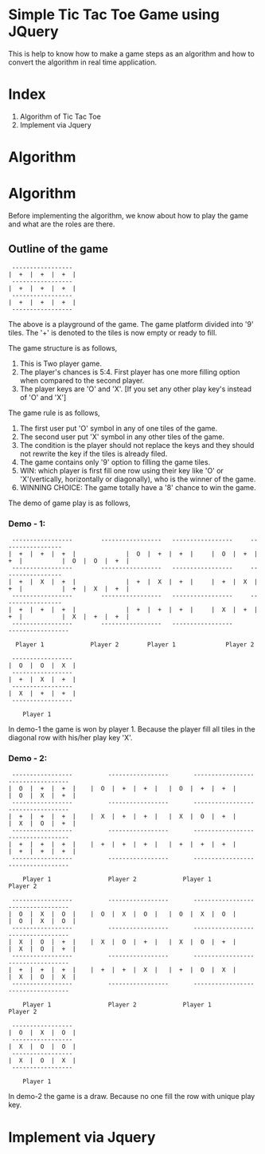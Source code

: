 # Simple Tic Tac Toe Game using JQuery

This is help to know how to make a game steps as an algorithm and how to convert the algorithm in real time application.

# Index

1. Algorithm of Tic Tac Toe
2. Implement via Jquery

# Algorithm

# Algorithm

Before implementing the algorithm, we know about how to play the game and what are the roles are there.

## Outline of the game

```
 -----------------
|  +  |  +  |  +  |
 -----------------
|  +  |  +  |  +  |
 -----------------
|  +  |  +  |  +  |
 -----------------
```

The above is a playground of the game. The game platform divided into '9' tiles. The '+' is denoted to the tiles is now empty or ready to fill.

The game structure is as follows,

1. This is Two player game.
2. The player's chances is 5:4. First player has one more filling option when compared to the second player.
3. The player keys are 'O' and 'X'. [If you set any other play key's instead of 'O' and 'X']

The game rule is as follows,

1. The first user put 'O' symbol in any of one tiles of the game.
2. The second user put 'X' symbol in any other tiles of the game. 
3. The condition is the player should not replace the keys and they should not rewrite the key if the tiles is already filed.
4. The game contains only '9' option to filling the game tiles.
5. WIN: which player is first fill one row using their key like 'O' or 'X'(vertically, horizontally or diagonally), who is the winner of the game.
6. WINNING CHOICE: The game totally have a '8' chance to win the game.

The demo of game play is as follows,

### Demo - 1:

```
 -----------------		  -----------------	  -----------------	   	-----------------
|  +  |  +  |  +  |              |  O  |  +  |  +  |     |  O  |  +  |  +  |           |  O  |  O  |  +  |
 -----------------		  -----------------	  -----------------	   	-----------------
|  +  |  X  |  +  |              |  +  |  X  |  +  |     |  +  |  X  |  +  |           |  +  |  X  |  +  |
 -----------------		  -----------------	  -----------------	   	-----------------
|  +  |  +  |  +  |              |  +  |  +  |  +  |     |  X  |  +  |  +  |           |  X  |  +  |  +  |
 -----------------		  -----------------	  -----------------	        -----------------

  Player 1			   Player 2	 	   Player 1		         Player 2
```

```
 -----------------
|  O  |  O  |  X  |
 -----------------
|  +  |  X  |  +  |
 -----------------
|  X  |  +  |  +  |
 -----------------

 	Player 1
```

In demo-1 the game is won by player 1. Because the player fill all tiles in the diagonal row with his/her play key 'X'.

### Demo - 2:

```
 -----------------		    -----------------	    -----------------	    	-----------------
|  O  |  +  |  +  |	   |  O  |  +  |  +  |   |  O  |  +  |  +  |	   |  O  |  X  |  +  |
 -----------------		    -----------------	    -----------------	    	-----------------
|  +  |  +  |  +  |    |  X  |  +  |  +  |   |  X  |  O  |  +  |	   |  X  |  O  |  +  |
 -----------------		    -----------------	    -----------------	    	-----------------
|  +  |  +  |  +  |    |  +  |  +  |  +  |   |  +  |  +  |  +  |	   |  +  |  +  |  +  |
 -----------------		    -----------------	    -----------------	    	-----------------

 	Player 1				Player 2			 Player 1					Player 2
```

```
 -----------------		    -----------------	    -----------------	    	-----------------
|  O  |  X  |  O  |	   |  O  |  X  |  O  |   |  O  |  X  |  O  |	   |  O  |  X  |  O  |
 -----------------		    -----------------	    -----------------	    	-----------------
|  X  |  O  |  +  |    |  X  |  O  |  +  |   |  X  |  O  |  +  |	   |  X  |  O  |  +  |
 -----------------		    -----------------	    -----------------	    	-----------------
|  +  |  +  |  +  |    |  +  |  +  |  X  |   |  +  |  O  |  X  |	   |  X  |  O  |  X  |
 -----------------		    -----------------	    -----------------	    	-----------------

 	Player 1				Player 2			 Player 1					Player 2
```

```
 -----------------
|  O  |  X  |  O  |
 -----------------
|  X  |  O  |  O  |
 -----------------
|  X  |  O  |  X  |
 -----------------

 	Player 1
```

In demo-2 the game is a draw. Because no one fill the row with unique play key.

# Implement via Jquery
